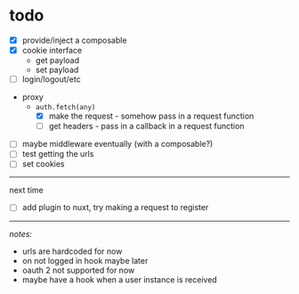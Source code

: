 # todo

- [x] provide/inject a composable
- [x] cookie interface
  - get payload
  - set payload
- [ ] login/logout/etc
- proxy
  - `auth.fetch(any)`
    - [x] make the request - somehow pass in a request function
    - [ ] get headers - pass in a callback in a request function
- [ ] maybe middleware eventually (with a composable?)
- [ ] test getting the urls
- [ ] set cookies

---

next time

- [ ] add plugin to nuxt, try making a request to register

---

_notes:_

- urls are hardcoded for now
- on not logged in hook maybe later
- oauth 2 not supported for now
- maybe have a hook when a user instance is received
